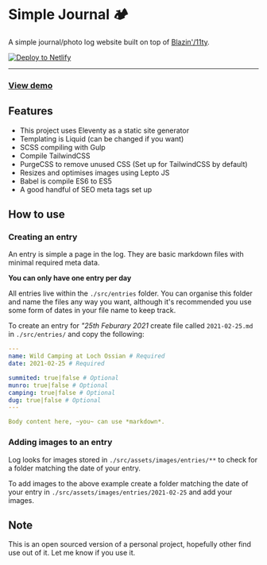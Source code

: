 # Simple Journal 🏕️

A simple journal/photo log website built on top of [Blazin'/11ty](https://github.com/chrisssycollins/blazin-eleventy-boilerplate). 

[![Deploy to Netlify](https://www.netlify.com/img/deploy/button.svg)](https://app.netlify.com/start/deploy?repository=https://github.com/craigymcl/simple-journal-3)

---

### [View demo](https://simplejournal.chriscollins.me)

## Features 

- This project uses Eleventy as a static site generator
- Templating is Liquid (can be changed if you want)
- SCSS compiling with Gulp 
- Compile TailwindCSS
- PurgeCSS to remove unused CSS (Set up for TailwindCSS by default)
- Resizes and optimises images using Lepto JS
- Babel is compile ES6 to ES5
- A good handful of SEO meta tags set up

## How to use 

### Creating an entry 

An entry is simple a page in the log. They are basic markdown files with minimal required meta data.

**You can only have one entry per day**

All entries live within the `./src/entries` folder. You can organise this folder and name the files any way you want, although it's recommended you use some form of dates in your file name to keep track. 


To create an entry for *"25th Feburary 2021* create file called `2021-02-25.md` in `./src/entries/` and copy the following:

```yml
---
name: Wild Camping at Loch Ossian # Required 
date: 2021-02-25 # Required

summited: true|false # Optional
munro: true|false # Optional
camping: true|false # Optional
dug: true|false # Optional
---

Body content here, ~you~ can use *markdown*.
```

### Adding images to an entry

Log looks for images stored in `./src/assets/images/entries/**` to check for a folder matching the date of your entry. 

To add images to the above example create a folder matching the date of your entry in `./src/assets/images/entries/2021-02-25` and add your images.

## Note

This is an open sourced version of a personal project, hopefully other find use out of it. Let me know if you use it. 
